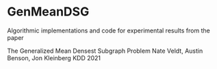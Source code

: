 # GenMeanDSG
Algorithmic implementations and code for experimental results from the paper

The Generalized Mean Densest Subgraph Problem
Nate Veldt, Austin Benson, Jon Kleinberg
KDD 2021
